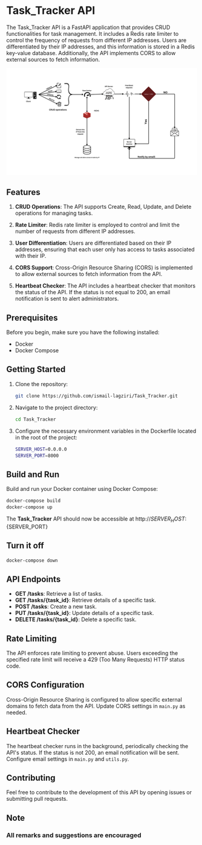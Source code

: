﻿# Task_Tracker API

The Task_Tracker API is a FastAPI application that provides CRUD functionalities for task management. It includes a Redis rate limiter to control the frequency of requests from different IP addresses. Users are differentiated by their IP addresses, and this information is stored in a Redis key-value database. Additionally, the API implements CORS to allow external sources to fetch information.

![Workflow](img/Workflow.png)

## Features

1. **CRUD Operations**: The API supports Create, Read, Update, and Delete operations for managing tasks.

2. **Rate Limiter**: Redis rate limiter is employed to control and limit the number of requests from different IP addresses.

3. **User Differentiation**: Users are differentiated based on their IP addresses, ensuring that each user only has access to tasks associated with their IP.

4. **CORS Support**: Cross-Origin Resource Sharing (CORS) is implemented to allow external sources to fetch information from the API.

5. **Heartbeat Checker**: The API includes a heartbeat checker that monitors the status of the API. If the status is not equal to 200, an email notification is sent to alert administrators.


## Prerequisites

Before you begin, make sure you have the following installed:

- Docker
- Docker Compose

## Getting Started

1. Clone the repository:
    ```bash
    git clone https://github.com/ismail-lagziri/Task_Tracker.git
    ```

2. Navigate to the project directory:
    ```bash
    cd Task_Tracker
    ```

3. Configure the necessary environment variables in the Dockerfile located in the root of the project:
    ```bash
    SERVER_HOST=0.0.0.0
    SERVER_PORT=8000
    ```

## Build and Run

Build and run your Docker container using Docker Compose:
```bash
docker-compose build
docker-compose up
```
The **Task_Tracker** API should now be accessible at http://${SERVER_HOST}:${SERVER_PORT}

## Turn it off

```bash
docker-compose down
```

## API Endpoints

- **GET /tasks**: Retrieve a list of tasks.
- **GET /tasks/{task_id}**: Retrieve details of a specific task.
- **POST /tasks**: Create a new task.
- **PUT /tasks/{task_id}**: Update details of a specific task.
- **DELETE /tasks/{task_id}**: Delete a specific task.

## Rate Limiting

The API enforces rate limiting to prevent abuse. Users exceeding the specified rate limit will receive a 429 (Too Many Requests) HTTP status code.

## CORS Configuration

Cross-Origin Resource Sharing is configured to allow specific external domains to fetch data from the API. Update CORS settings in `main.py` as needed.

## Heartbeat Checker

The heartbeat checker runs in the background, periodically checking the API's status. If the status is not 200, an email notification will be sent. Configure email settings in `main.py` and  `utils.py`.

## Contributing

Feel free to contribute to the development of this API by opening issues or submitting pull requests.

## Note
### All remarks and suggestions are encouraged

